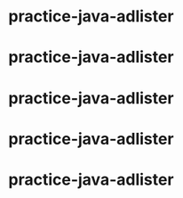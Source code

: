 # practice-java-adlister
# practice-java-adlister
# practice-java-adlister
# practice-java-adlister
# practice-java-adlister
